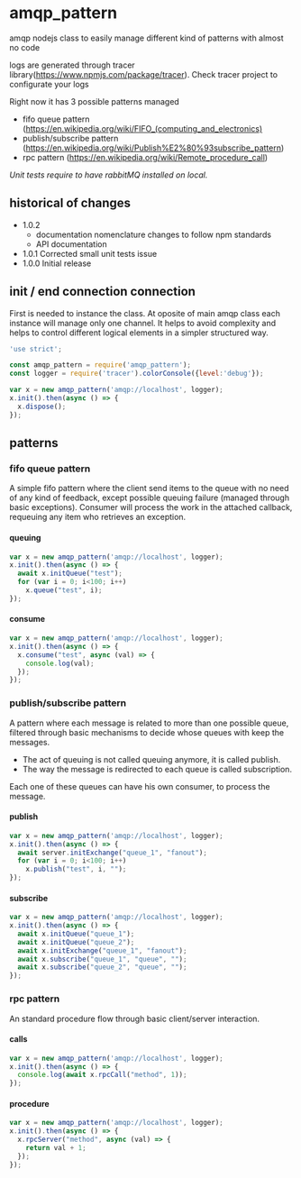 # amqp_pattern
amqp nodejs class to easily manage different kind of patterns with almost no code

logs are generated through tracer library(https://www.npmjs.com/package/tracer). Check tracer project to configurate your logs

Right now it has 3 possible patterns managed
* fifo queue pattern (https://en.wikipedia.org/wiki/FIFO_(computing_and_electronics)
* publish/subscribe pattern (https://en.wikipedia.org/wiki/Publish%E2%80%93subscribe_pattern)
* rpc pattern (https://en.wikipedia.org/wiki/Remote_procedure_call)

*Unit tests require to have rabbitMQ installed on local.*

## historical of changes

* 1.0.2
  * documentation nomenclature changes to follow npm standards
  * API documentation
* 1.0.1 Corrected small unit tests issue
* 1.0.0 Initial release

## init / end connection connection
First is needed to instance the class. At oposite of main amqp class each instance will manage only one channel. It helps to avoid complexity and helps to control different logical elements in a simpler structured way.

```javascript
'use strict';

const amqp_pattern = require('amqp_pattern');
const logger = require('tracer').colorConsole({level:'debug'});

var x = new amqp_pattern('amqp://localhost', logger);
x.init().then(async () => {
  x.dispose();
});
```

## patterns

### fifo queue pattern
A simple fifo pattern where the client send items to the queue with no need of any kind of feedback, except possible queuing failure (managed through basic exceptions). Consumer will process the work in the attached callback, requeuing any item who retrieves an exception.

#### queuing
```javascript
var x = new amqp_pattern('amqp://localhost', logger);
x.init().then(async () => {
  await x.initQueue("test");
  for (var i = 0; i<100; i++)
    x.queue("test", i);
});
```

#### consume
```javascript
var x = new amqp_pattern('amqp://localhost', logger);
x.init().then(async () => {
  x.consume("test", async (val) => {
    console.log(val);
  });
});
```

### publish/subscribe pattern
A pattern where each message is related to more than one possible queue, filtered through basic mechanisms to decide whose queues with keep the messages.

* The act of queuing is not called queuing anymore, it is called publish.
* The way the message is redirected to each queue is called subscription.

Each one of these queues can have his own consumer, to process the message.

#### publish
```javascript
var x = new amqp_pattern('amqp://localhost', logger);
x.init().then(async () => {
  await server.initExchange("queue_1", "fanout");
  for (var i = 0; i<100; i++)
    x.publish("test", i, "");
});
```

#### subscribe
```javascript
var x = new amqp_pattern('amqp://localhost', logger);
x.init().then(async () => {
  await x.initQueue("queue_1");
  await x.initQueue("queue_2");
  await x.initExchange("queue_1", "fanout");
  await x.subscribe("queue_1", "queue", "");
  await x.subscribe("queue_2", "queue", "");
});
```

### rpc pattern
An standard procedure flow through basic client/server interaction.

#### calls
```javascript
var x = new amqp_pattern('amqp://localhost', logger);
x.init().then(async () => {
  console.log(await x.rpcCall("method", 1));
});
```

#### procedure
```javascript
var x = new amqp_pattern('amqp://localhost', logger);
x.init().then(async () => {
  x.rpcServer("method", async (val) => {
    return val + 1;
  });
});
```
